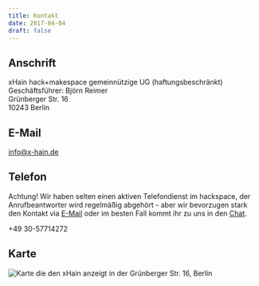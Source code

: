 ```yaml
---
title: Kontakt
date: 2017-04-04
draft: false
---
```


## Anschrift

xHain hack+makespace gemeinnützige UG (haftungsbeschränkt)\
Geschäftsführer: Björn Reimer\
Grünberger Str. 16\
10243 Berlin

## E-Mail

[info@x-hain.de](mailto:info@x-hain.de)

## Telefon
Achtung! Wir haben selten einen aktiven Telefondienst im hackspace, der Anrufbeantworter wird regelmäßig abgehört - aber wir bevorzugen stark den Kontakt via [E-Mail](mailto:info@x-hain.de) oder im besten Fall kommt ihr zu uns in den [Chat](https://chat.x-hain.de/).

+49 30-57714272

## Karte

<div id="map"><noscript><img src="/images/location-map.jpg" alt="Karte die den xHain anzeigt in der Grünberger Str. 16, Berlin" /></noscript></div>
